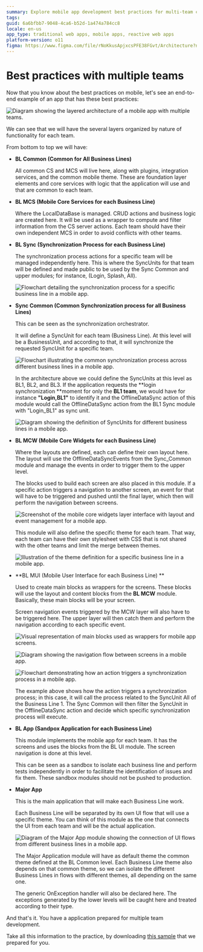 ```yaml
---
summary: Explore mobile app development best practices for multi-team collaboration using OutSystems 11 (O11).
tags:
guid: 6a6bfbb7-9048-4ca6-b52d-1a474a784cc8
locale: en-us
app_type: traditional web apps, mobile apps, reactive web apps
platform-version: o11
figma: https://www.figma.com/file/rNoKkusApjxcsPFE38FGvt/Architecture?node-id=147:367
---
```


# Best practices with multiple teams

Now that you know about the best practices on mobile, let's see an end-to-end example of an app that has these best practices:

![Diagram showing the layered architecture of a mobile app with multiple teams.](images/how_to_build_mobile_app_14.png "Mobile App Architecture Overview")

We can see that we will have the several layers organized by nature of functionality for each team.

From bottom to top we will have:

* **BL Common (Common for All Business Lines)**

    All common CS and MCS will live here, along with plugins, integration services, and the common mobile theme. These are foundation layer elements and core services with logic that the application will use and that are common to each team.

* **BL MCS (Mobile Core Services for each Business Line)**

    Where the LocalDataBase is managed. CRUD actions and business logic are created here. It will be used as a wrapper to compute and filter information from the CS server actions. Each team should have their own independent MCS in order to avoid conflicts with other teams.

* **BL Sync (Synchronization Process for each Business Line)**

    The synchronization process actions for a specific team will be managed independently here. This is where the SyncUnits for that team will be defined and made public to be used by the Sync Common and upper modules; for instance, (Login, Splash, All).

    ![Flowchart detailing the synchronization process for a specific business line in a mobile app.](images/how_to_build_mobile_app_15.png "Business Line Synchronization Process")

* **Sync Common (Common Synchronization process for all Business Lines)**

    This can be seen as the synchronization orchestrator. 

    It will define a SyncUnit for each team (Business Line). At this level will be a BusinessUnit, and according to that, it will synchronize the requested SyncUnit for a specific team.

    ![Flowchart illustrating the common synchronization process across different business lines in a mobile app.](images/how_to_build_mobile_app_16.png "Common Synchronization Process")

    In the architecture above we could define the SyncUnits at this level as BL1, BL2, and BL3. If the application requests the **login synchronization **moment for only the **BL1 team**, we would have for instance **"Login,BL1"** to identify it and the OfflineDataSync action of this module would call the OfflineDataSync action from the BL1 Sync module with "Login_BL1" as sync unit. 

    ![Diagram showing the definition of SyncUnits for different business lines in a mobile app.](images/how_to_build_mobile_app_17.png "Synchronization Unit Definition")

* **BL MCW (Mobile Core Widgets for each Business Line)**

    Where the layouts are defined, each can define their own layout here. The layout will use the OfflineDataSyncEvents from the Sync_Common module and manage the events in order to trigger them to the upper level.

    The blocks used to build each screen are also placed in this module. If a specific action triggers a navigation to another screen, an event for that will have to be triggered and pushed until the final layer, which then will perform the navigation between screens.
    
    ![Screenshot of the mobile core widgets layer interface with layout and event management for a mobile app.](images/how_to_build_mobile_app_18.png "Mobile Core Widgets Layer")

    This module will also define the specific theme for each team. That way, each team can have their own stylesheet with CSS that is not shared with the other teams and limit the merge between themes.

    ![Illustration of the theme definition for a specific business line in a mobile app.](images/how_to_build_mobile_app_19.png "Theme Definition for Business Line")

* **BL MUI (Mobile User Interface for each Business Line) **

    Used to create main blocks as wrappers for the screens. These blocks will use the layout and content blocks from the **BL MCW** module. Basically, these main blocks will be your screen.

    Screen navigation events triggered by the MCW layer will also have to be triggered here. The upper layer will then catch them and perform the navigation according to each specific event.

    ![Visual representation of main blocks used as wrappers for mobile app screens.](images/how_to_build_mobile_app_20.png "Mobile User Interface Blocks")

    ![Diagram showing the navigation flow between screens in a mobile app.](images/how_to_build_mobile_app_21.png "Mobile App Screen Navigation")

    ![Flowchart demonstrating how an action triggers a synchronization process in a mobile app.](images/how_to_build_mobile_app_22.png "Synchronization Process Trigger")

    The example above shows how the action triggers a synchronization process; in this case, it will call the process related to the SyncUnit All of the Business Line 1. The Sync Common will then filter the SyncUnit in the OfflineDataSync action and decide which specific synchronization process will execute.

* **BL App (Sandpox Application for each Business Line)**

    This module implements the mobile app for each team. It has the screens and uses the blocks from the BL UI module. The screen navigation is done at this level.

    This can be seen as a sandbox to isolate each business line and perform tests independently in order to facilitate the identification of issues and fix them. These sandbox modules should not be pushed to production.

* **Major App**

    This is the main application that will make each Business Line work. 

    Each Business Line will be separated by its own UI flow that will use a specific theme. You can think of this module as the one that connects the UI from each team and will be the actual application.

    ![Diagram of the Major App module showing the connection of UI flows from different business lines in a mobile app.](images/how_to_build_mobile_app_23.png "Major Mobile App Module") 

    The Major Application module will have as default theme the common theme defined at the BL Common level. Each Business Line theme also depends on that common theme, so we can isolate the different Business Lines in flows with different themes, all depending on the same one.

    The generic OnException handler will also be declared here. The exceptions generated by the lower levels will be caught here and treated according to their type.

And that's it. You have a application prepared for multiple team development.

<div class="info" markdown="1">

Take all this information to the practice, by downloading [this sample](resources/multiple-bl.oap) that we prepared for you.

</div>
